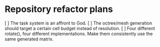# Repository refactor plans

[ ] The task system is an affront to God.
[ ] The octree/mesh generation should target a certain cell budget instead of resolution.
[ ] Four different rotate(), four different implementations. Make them consistently use the same generated matrix.
